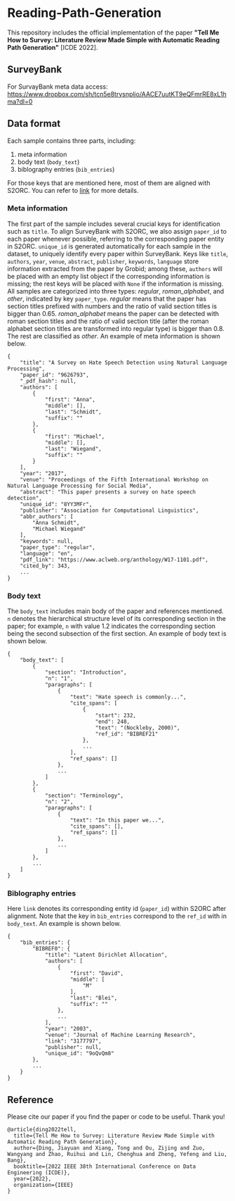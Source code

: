# Reading-Path-Generation

This repository includes the official implementation of the paper **"Tell Me How to Survey: Literature Review Made Simple with Automatic Reading Path Generation"** [ICDE 2022]. 


## SurveyBank

For SurvayBank meta data access: https://www.dropbox.com/sh/tcn5e8trysnplio/AACE7uutKT9eQFmrRE8xL1hma?dl=0

## Data format

Each sample contains three parts, including:

1. meta information
2. body text (`body_text`)
3. biblography entries (`bib_entries`)

For those keys that are mentioned here, most of them are aligned with S2ORC. You can refer to [link](https://github.com/allenai/s2orc) for more details.

### Meta information

The first part of the sample includes several crucial keys for identification such as `title`. To align SurveyBank with S2ORC, we also assign `paper_id` to each paper
whenever possible, referring to the corresponding paper entity in S2ORC. `unique_id` is generated automatically for each sample in the dataset, to uniquely identify every paper within SurveyBank. Keys like `title`, `authors`, `year`, `venue`, `abstract`, `publisher`, `keywords`, `language` store information extracted from the paper by Grobid; among these, `authors` will be placed with an empty list object if the corresponding information is missing; the rest keys will be placed with `None` if the information is missing. All samples are categorized into three types: *regular*, *roman_alphabet*, and *other*, indicated by key `paper_type`. *regular* means that the paper has section titles prefixed with numbers and the ratio of valid section titles is bigger than 0.65. *roman_alphabet* means the paper can be detected with roman section titles and the ratio of valid section title (after the roman alphabet section titles are transformed into regular type) is bigger than 0.8. The rest are classified as *other*. An example of meta information is shown below.

```
{
    "title": "A Survey on Hate Speech Detection using Natural Language Processing",
    "paper_id": "9626793",
    "_pdf_hash": null,
    "authors": [
        {
            "first": "Anna",
            "middle": [],
            "last": "Schmidt",
            "suffix": ""
        },
        {
            "first": "Michael",
            "middle": [],
            "last": "Wiegand",
            "suffix": ""
        }
    ],
    "year": "2017",
    "venue": "Proceedings of the Fifth International Workshop on Natural Language Processing for Social Media",
    "abstract": "This paper presents a survey on hate speech detection",
    "unique_id": "8YY3MFr",
    "publisher": "Association for Computational Linguistics",
    "abbr_authors": [
        "Anna Schmidt",
        "Michael Wiegand"
    ],
    "keywords": null,
    "paper_type": "regular",
    "language": "en",
    "pdf_link": "https://www.aclweb.org/anthology/W17-1101.pdf",
    "cited_by": 343,
    ...
}
```

### Body text

The `body_text` includes main body of the paper and references mentioned. `n` denotes the hierarchical structure level of its corresponding section in the paper; for example, `n` with value 1.2 indicates the corresponding section being the second subsection of the first section. An example of body text is shown below.

```
{
    "body_text": [
        {
            "section": "Introduction",
            "n": "1",
            "paragraphs": [
                {
                    "text": "Hate speech is commonly...",
                    "cite_spans": [
                        {
                            "start": 232,
                            "end": 248,
                            "text": "(Nockleby, 2000)",
                            "ref_id": "BIBREF21"
                        },
                        ...
                    ],
                    "ref_spans": []
                },
                ...
            ]
        },
        {
            "section": "Terminology",
            "n": "2",
            "paragraphs": [
                {
                    "text": "In this paper we...",
                    "cite_spans": [],
                    "ref_spans": []
                },
                ...
            ]
        },
        ...
    ]
}
```
### Biblography entries

Here `link` denotes its corresponding entity id (`paper_id`) within S2ORC after alignment. Note that the key in `bib_entries` correspond to the `ref_id` with in `body_text`. An example is shown below.

```
{
    "bib_entries": {
        "BIBREF0": {
            "title": "Latent Dirichlet Allocation",
            "authors": [
                {
                    "first": "David",
                    "middle": [
                        "M"
                    ],
                    "last": "Blei",
                    "suffix": ""
                },
                ...
            ],
            "year": "2003",
            "venue": "Journal of Machine Learning Research",
            "link": "3177797",
            "publisher": null,
            "unique_id": "9oQvQm8"
        },
        ...
    }
}
```


## Reference
Please cite our paper if you find the paper or code to be useful. Thank you!

```
@article{ding2022tell,
  title={Tell Me How to Survey: Literature Review Made Simple with Automatic Reading Path Generation},
  author={Ding, Jiayuan and Xiang, Tong and Ou, Zijing and Zuo, Wangyang and Zhao, Ruihui and Lin, Chenghua and Zheng, Yefeng and Liu, Bang},
  booktitle={2022 IEEE 38th International Conference on Data Engineering (ICDE)},
  year={2022},
  organization={IEEE}
}
```
